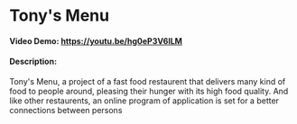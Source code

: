 # Tony's Menu
#### Video Demo: https://youtu.be/hg0eP3V6lLM
#### Description:
Tony's Menu, a project of a fast food restaurent that delivers many kind of food to people
around, pleasing their hunger with its high food quality. And like other restaurents, an online program
of application is set for a better connections between persons